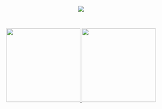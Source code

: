 <p align="center">
    <a href="https://github.com/ozcanyarimdunya?tab=repositories&language=python">
        <img src="https://img.shields.io/badge/I%20am%20a%20Python%20developer-14354C.svg?&style=for-the-badge&logo=python&logoColor=white"/>
    </a>  
</p>
<br>
<p align="center">
    <a href="http://semiworld.org/" target="_blank">
        <img height="200em" src="https://github-readme-stats.vercel.app/api?username=ozcanyarimdunya&count_private=true&show_icons=true&theme=dark&bg_color=0d1117"/>
        <img height="200em" src="https://github-readme-stats.vercel.app/api/top-langs/?username=ozcanyarimdunya&theme=dark&hide=tex,css,html&bg_color=0d1117"/>
    </a>
</p>
